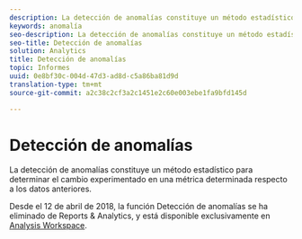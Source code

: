 ```yaml
---
description: La detección de anomalías constituye un método estadístico para determinar el cambio experimentado en una métrica determinada respecto a los datos anteriores.
keywords: anomalía
seo-description: La detección de anomalías constituye un método estadístico para determinar el cambio experimentado en una métrica determinada respecto a los datos anteriores.
seo-title: Detección de anomalías
solution: Analytics
title: Detección de anomalías
topic: Informes
uuid: 0e8bf30c-004d-47d3-ad8d-c5a86ba81d9d
translation-type: tm+mt
source-git-commit: a2c38c2cf3a2c1451e2c60e003ebe1fa9bfd145d

---
```



# Detección de anomalías

La detección de anomalías constituye un método estadístico para determinar el cambio experimentado en una métrica determinada respecto a los datos anteriores.

Desde el 12 de abril de 2018, la función Detección de anomalías se ha eliminado de Reports &amp; Analytics, y está disponible exclusivamente en [Analysis Workspace](https://marketing.adobe.com/resources/help/en_US/analytics/analysis-workspace/virtual-analyst.html).
